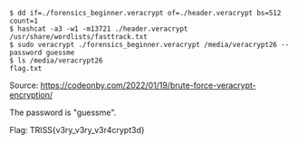 ```
$ dd if=./forensics_beginner.veracrypt of=./header.veracrypt bs=512 count=1 
$ hashcat -a3 -w1 -m13721 ./header.veracrypt /usr/share/wordlists/fasttrack.txt
$ sudo veracrypt ./forensics_beginner.veracrypt /media/veracrypt26 --password guessme
$ ls /media/veracrypt26
flag.txt
```

Source: https://codeonby.com/2022/01/19/brute-force-veracrypt-encryption/

The password is "guessme".

Flag: TRISS{v3ry_v3ry_v3r4crypt3d}